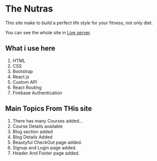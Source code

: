 # The Nutras

This site make to build a perfect life style for your fitness, not only diet.

You can see the whole site in [Live server](https://the-nutras.web.app/).

## What i use here

1. HTML 
2. CSS
3. Bootstrap
4. React js
5. Custom API
6. React Routing
7. Firebase Authentication

## Main Topics From THis site

1. There has many Courses added...
2. Course Details available
3. Blog section added
4. Blog Details Added
5. Beautyful CheckOut page added.
6. Signup and Login page added.
7. Header And Footer page added.


